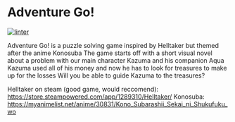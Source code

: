 # Adventure Go!
[![linter](https://github.com/osamaHamad-github/final_project/workflows/linter/badge.svg)](https://github.com/marketplace/actions/super-linter)

Adventure Go! is a puzzle solving game inspired by Helltaker but themed after the anime Konosuba
The game starts off with a short visual novel about a problem with our main character Kazuma and his companion Aqua
Kazuma used all of his money and now he has to look for treasures to make up for the losses
Will you be able to guide Kazuma to the treasures?

Helltaker on steam (good game, would reccomend): https://store.steampowered.com/app/1289310/Helltaker/
Konosuba: https://myanimelist.net/anime/30831/Kono_Subarashii_Sekai_ni_Shukufuku_wo
